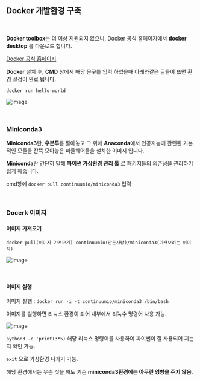 ## Docker 개발환경 구축

<br/>

**Docker toolbox**는 더 이상 지원되지 않으니, Docker 공식 홈페이지에서 **docker desktop** 를 다운로드 합니다.

[Docker 공식 홈페이지 ](https://www.docker.com/get-started)

**Docker** 설치 후, **CMD** 창에서 해당 문구를 입력 하였을때 아래와같은 글들이 뜨면 환경 설정이 완료 됩니다.

`docker run hello-world`


![image](https://user-images.githubusercontent.com/57824945/118384892-1bc7a700-b645-11eb-97bb-57f447cc102f.png)

<br/>

### Miniconda3

**Miniconda3**란, **우분투**를 깔아놓고 그 위에 **Anaconda**에서 인공지능에 관련된 기본적인 모듈을 잔뜩 모아놓은 미들웨어들을 설치한 이미지 입니다.

**Miniconda**란 간단히 말해 **파이썬 가상환경 관리 툴** 로 패키지들의 의존성을 관리하기 쉽게 해줍니다.

cmd창에 `docker pull continuumio/miniconda3`  입력

<br/>

### Docerk 이미지 

#### 이미지 가져오기

`docker pull(이미지 가져오기) continuumio(만든사람)/miniconda3(가져오려는 이미지)`

![image](https://user-images.githubusercontent.com/57824945/118384973-bd4ef880-b645-11eb-990f-572ce45f5bd2.png)

<br/>

#### 이미지 실행

이미지 실행 : `docker run -i -t continuumio/miniconda3 /bin/bash`


이미지를 실행하면 리눅스 환경이 되어 내부에서 리눅수 명령어 사용 가능.

![image](https://user-images.githubusercontent.com/57824945/118384993-f4250e80-b645-11eb-95cc-d13832f0e04e.png)



`python3 -c 'print(3*5)` 해당 리눅스 명령어를 사용하여 파이썬이 잘 사용되어 지는지 확인 가능.

`exit` 으로 가상환경 나가기 가능.

해당 환경에서는 무슨 짓을 해도 기존 **miniconda3환경에는 아무런 영향을 주지 않음.**

<br/>
